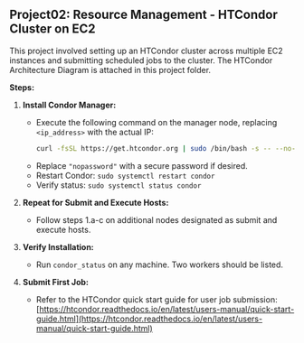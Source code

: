 ## Project02: Resource Management - HTCondor Cluster on EC2
This project involved setting up an HTCondor cluster across multiple EC2 instances and submitting scheduled jobs to the cluster.
The HTCondor Architecture Diagram is attached in this project folder.

**Steps:**

1. **Install Condor Manager:**
    * Execute the following command on the manager node, replacing `<ip_address>` with the actual IP:
        ```bash
        curl -fsSL https://get.htcondor.org | sudo /bin/bash -s -- --no-dry-run --password "nopassword" --execute "<ip_address>"
        ```
    * Replace `"nopassword"` with a secure password if desired.
    * Restart Condor: `sudo systemctl restart condor`
    * Verify status: `sudo systemctl status condor`

2. **Repeat for Submit and Execute Hosts:**
    * Follow steps 1.a-c on additional nodes designated as submit and execute hosts.

3. **Verify Installation:**
    * Run `condor_status` on any machine. Two workers should be listed.

4. **Submit First Job:**
    * Refer to the HTCondor quick start guide for user job submission: [https://htcondor.readthedocs.io/en/latest/users-manual/quick-start-guide.html](https://htcondor.readthedocs.io/en/latest/users-manual/quick-start-guide.html)
